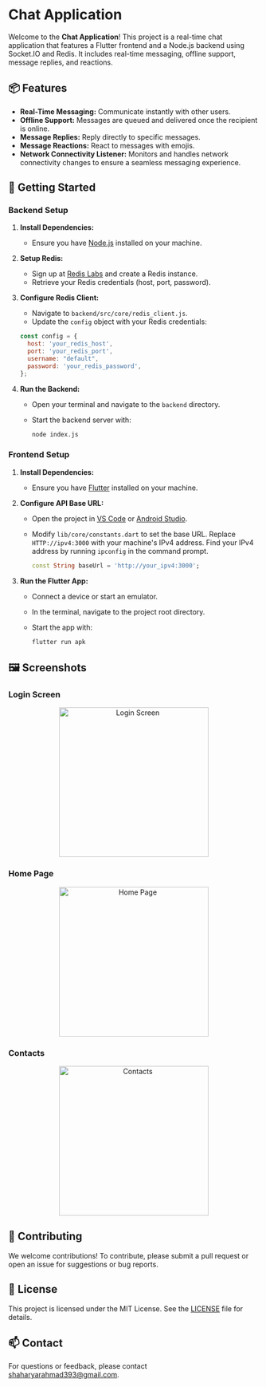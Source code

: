 # **Chat Application**

Welcome to the **Chat Application**! This project is a real-time chat application that features a Flutter frontend and a Node.js backend using Socket.IO and Redis. It includes real-time messaging, offline support, message replies, and reactions.

## 📦 Features

- **Real-Time Messaging:** Communicate instantly with other users.
- **Offline Support:** Messages are queued and delivered once the recipient is online.
- **Message Replies:** Reply directly to specific messages.
- **Message Reactions:** React to messages with emojis.
- **Network Connectivity Listener:** Monitors and handles network connectivity changes to ensure a seamless messaging experience.

## 🚀 Getting Started

### Backend Setup

1. **Install Dependencies:**
   - Ensure you have [Node.js](https://nodejs.org/) installed on your machine.

2. **Setup Redis:**
   - Sign up at [Redis Labs](https://app.redislabs.com/) and create a Redis instance.
   - Retrieve your Redis credentials (host, port, password).

3. **Configure Redis Client:**
   - Navigate to `backend/src/core/redis_client.js`.
   - Update the `config` object with your Redis credentials:

   ```javascript
   const config = {
     host: 'your_redis_host',
     port: 'your_redis_port',
     username: "default",
     password: 'your_redis_password',
   };
   ```

4. **Run the Backend:**
   - Open your terminal and navigate to the `backend` directory.
   - Start the backend server with:

     ```bash
     node index.js
     ```

### Frontend Setup

1. **Install Dependencies:**
   - Ensure you have [Flutter](https://flutter.dev/docs/get-started/install) installed on your machine.

2. **Configure API Base URL:**
   - Open the project in [VS Code](https://code.visualstudio.com/) or [Android Studio](https://developer.android.com/studio).
   - Modify `lib/core/constants.dart` to set the base URL. Replace `HTTP://ipv4:3000` with your machine's IPv4 address. Find your IPv4 address by running `ipconfig` in the command prompt.

     ```dart
     const String baseUrl = 'http://your_ipv4:3000';
     ```

3. **Run the Flutter App:**
   - Connect a device or start an emulator.
   - In the terminal, navigate to the project root directory.
   - Start the app with:

     ```bash
     flutter run apk
     ```

## 🖼️ Screenshots

### Login Screen
<p align="center">
  <img src="https://github.com/shehrii9/scaleable-flutter-nodejs-chat-app/blob/main/frontend/screenshots/Screenshot_20240802-190415.png" alt="Login Screen" width="300">
</p>

### Home Page
<p align="center">
  <img src="https://github.com/shehrii9/scaleable-flutter-nodejs-chat-app/blob/main/frontend/screenshots/Screenshot_20240802-190137.png" alt="Home Page" width="300">
</p>

### Contacts
<p align="center">
  <img src="https://github.com/shehrii9/scaleable-flutter-nodejs-chat-app/blob/main/frontend/screenshots/Screenshot_20240802-190144.png" alt="Contacts" width="300">
</p>

## 🤝 Contributing

We welcome contributions! To contribute, please submit a pull request or open an issue for suggestions or bug reports.

## 📜 License

This project is licensed under the MIT License. See the [LICENSE](LICENSE) file for details.

## 📫 Contact

For questions or feedback, please contact [shaharyarahmad393@gmail.com](mailto:shaharyarahmad393@gmail.com).

